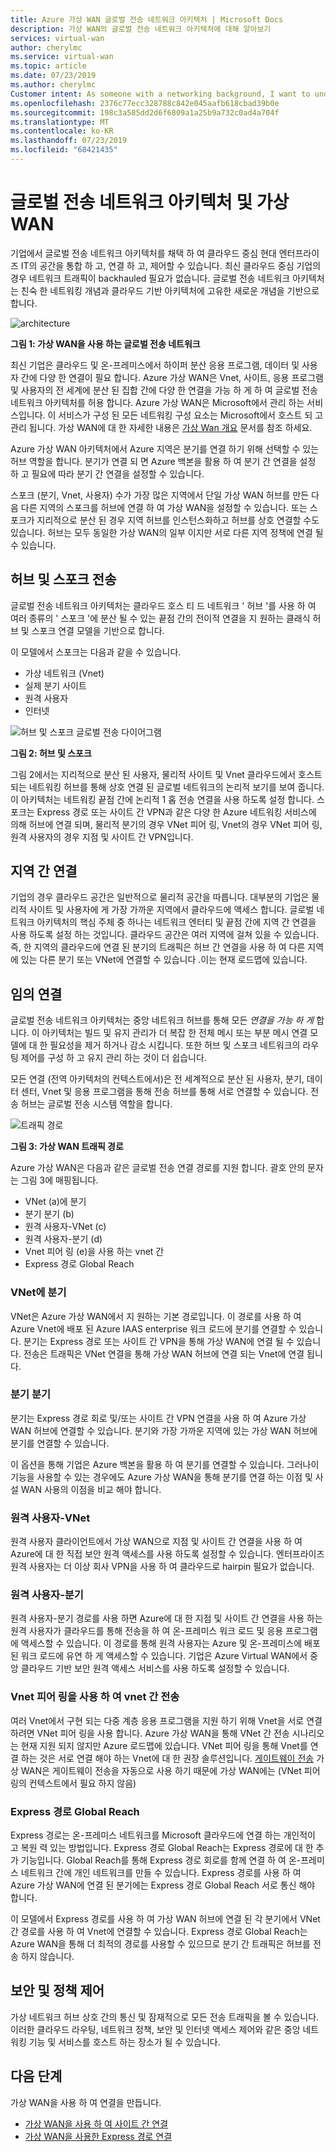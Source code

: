```yaml
---
title: Azure 가상 WAN 글로벌 전송 네트워크 아키텍처 | Microsoft Docs
description: 가상 WAN의 글로벌 전송 네트워크 아키텍처에 대해 알아보기
services: virtual-wan
author: cherylmc
ms.service: virtual-wan
ms.topic: article
ms.date: 07/23/2019
ms.author: cherylmc
Customer intent: As someone with a networking background, I want to understand global transit network architecture as it relates to Virtual WAN.
ms.openlocfilehash: 2376c77ecc328788c842e045aafb618cbad39b0e
ms.sourcegitcommit: 198c3a585dd2d6f6809a1a25b9a732c0ad4a704f
ms.translationtype: MT
ms.contentlocale: ko-KR
ms.lasthandoff: 07/23/2019
ms.locfileid: "68421435"
---
```

# <a name="global-transit-network-architecture-and-virtual-wan"></a>글로벌 전송 네트워크 아키텍처 및 가상 WAN

기업에서 글로벌 전송 네트워크 아키텍처를 채택 하 여 클라우드 중심 현대 엔터프라이즈 IT의 공간을 통합 하 고, 연결 하 고, 제어할 수 있습니다. 최신 클라우드 중심 기업의 경우 네트워크 트래픽이 backhauled 필요가 없습니다. 글로벌 전송 네트워크 아키텍처는 친숙 한 네트워킹 개념과 클라우드 기반 아키텍처에 고유한 새로운 개념을 기반으로 합니다.

![architecture](./media/virtual-wan-global-transit-network-architecture/architecture2.png)

**그림 1: 가상 WAN을 사용 하는 글로벌 전송 네트워크**

최신 기업은 클라우드 및 온-프레미스에서 하이퍼 분산 응용 프로그램, 데이터 및 사용자 간에 다양 한 연결이 필요 합니다. Azure 가상 WAN은 Vnet, 사이트, 응용 프로그램 및 사용자의 전 세계에 분산 된 집합 간에 다양 한 연결을 가능 하 게 하 여 글로벌 전송 네트워크 아키텍처를 허용 합니다. Azure 가상 WAN은 Microsoft에서 관리 하는 서비스입니다. 이 서비스가 구성 된 모든 네트워킹 구성 요소는 Microsoft에서 호스트 되 고 관리 됩니다. 가상 WAN에 대 한 자세한 내용은 [가상 Wan 개요](virtual-wan-about.md) 문서를 참조 하세요.

Azure 가상 WAN 아키텍처에서 Azure 지역은 분기를 연결 하기 위해 선택할 수 있는 허브 역할을 합니다. 분기가 연결 되 면 Azure 백본을 활용 하 여 분기 간 연결을 설정 하 고 필요에 따라 분기 간 연결을 설정할 수 있습니다.

스포크 (분기, Vnet, 사용자) 수가 가장 많은 지역에서 단일 가상 WAN 허브를 만든 다음 다른 지역의 스포크를 허브에 연결 하 여 가상 WAN을 설정할 수 있습니다. 또는 스포크가 지리적으로 분산 된 경우 지역 허브를 인스턴스화하고 허브를 상호 연결할 수도 있습니다. 허브는 모두 동일한 가상 WAN의 일부 이지만 서로 다른 지역 정책에 연결 될 수 있습니다.

## <a name="hub"></a>허브 및 스포크 전송

글로벌 전송 네트워크 아키텍처는 클라우드 호스 티 드 네트워크 ' 허브 '를 사용 하 여 여러 종류의 ' 스포크 '에 분산 될 수 있는 끝점 간의 전이적 연결을 지 원하는 클래식 허브 및 스포크 연결 모델을 기반으로 합니다.
  
이 모델에서 스포크는 다음과 같을 수 있습니다.

* 가상 네트워크 (Vnet)
* 실제 분기 사이트
* 원격 사용자
* 인터넷

![허브 및 스포크 글로벌 전송 다이어그램](./media/virtual-wan-global-transit-network-architecture/architecture.png)

**그림 2: 허브 및 스포크**

그림 2에서는 지리적으로 분산 된 사용자, 물리적 사이트 및 Vnet 클라우드에서 호스트 되는 네트워킹 허브를 통해 상호 연결 된 글로벌 네트워크의 논리적 보기를 보여 줍니다. 이 아키텍처는 네트워킹 끝점 간에 논리적 1 홉 전송 연결을 사용 하도록 설정 합니다. 스포크는 Express 경로 또는 사이트 간 VPN과 같은 다양 한 Azure 네트워킹 서비스에 의해 허브에 연결 되며, 물리적 분기의 경우 VNet 피어 링, Vnet의 경우 VNet 피어 링, 원격 사용자의 경우 지점 및 사이트 간 VPN입니다.

## <a name="crossregion"></a>지역 간 연결

기업의 경우 클라우드 공간은 일반적으로 물리적 공간을 따릅니다. 대부분의 기업은 물리적 사이트 및 사용자에 게 가장 가까운 지역에서 클라우드에 액세스 합니다. 글로벌 네트워크 아키텍처의 핵심 주체 중 하나는 네트워크 엔터티 및 끝점 간에 지역 간 연결을 사용 하도록 설정 하는 것입니다. 클라우드 공간은 여러 지역에 걸쳐 있을 수 있습니다. 즉, 한 지역의 클라우드에 연결 된 분기의 트래픽은 허브 간 연결을 사용 하 여 다른 지역에 있는 다른 분기 또는 VNet에 연결할 수 있습니다 .이는 현재 로드맵에 있습니다.

## <a name="any"></a>임의 연결

글로벌 전송 네트워크 아키텍처는 중앙 네트워크 허브를 통해 모든 *연결을 가능 하 게* 합니다. 이 아키텍처는 빌드 및 유지 관리가 더 복잡 한 전체 메시 또는 부분 메시 연결 모델에 대 한 필요성을 제거 하거나 감소 시킵니다. 또한 허브 및 스포크 네트워크의 라우팅 제어를 구성 하 고 유지 관리 하는 것이 더 쉽습니다.

모든 연결 (전역 아키텍처의 컨텍스트에서)은 전 세계적으로 분산 된 사용자, 분기, 데이터 센터, Vnet 및 응용 프로그램을 통해 전송 허브를 통해 서로 연결할 수 있습니다. 전송 허브는 글로벌 전송 시스템 역할을 합니다.

![트래픽 경로](./media/virtual-wan-global-transit-network-architecture/trafficpath.png)

**그림 3: 가상 WAN 트래픽 경로**

Azure 가상 WAN은 다음과 같은 글로벌 전송 연결 경로를 지원 합니다. 괄호 안의 문자는 그림 3에 매핑됩니다.

* VNet (a)에 분기  
* 분기 분기 (b)
* 원격 사용자-VNet (c)
* 원격 사용자-분기 (d)
* Vnet 피어 링 (e)을 사용 하는 vnet 간
* Express 경로 Global Reach 

### <a name="branchvnet"></a>VNet에 분기

VNet은 Azure 가상 WAN에서 지 원하는 기본 경로입니다. 이 경로를 사용 하 여 Azure Vnet에 배포 된 Azure IAAS enterprise 워크 로드에 분기를 연결할 수 있습니다. 분기는 Express 경로 또는 사이트 간 VPN을 통해 가상 WAN에 연결 될 수 있습니다. 전송은 트래픽은 VNet 연결을 통해 가상 WAN 허브에 연결 되는 Vnet에 연결 됩니다.

### <a name="branchbranch"></a>분기 분기

분기는 Express 경로 회로 및/또는 사이트 간 VPN 연결을 사용 하 여 Azure 가상 WAN 허브에 연결할 수 있습니다. 분기와 가장 가까운 지역에 있는 가상 WAN 허브에 분기를 연결할 수 있습니다.

이 옵션을 통해 기업은 Azure 백본을 활용 하 여 분기를 연결할 수 있습니다. 그러나이 기능을 사용할 수 있는 경우에도 Azure 가상 WAN을 통해 분기를 연결 하는 이점 및 사설 WAN 사용의 이점을 비교 해야 합니다.

### <a name="usertovnet"></a>원격 사용자-VNet

원격 사용자 클라이언트에서 가상 WAN으로 지점 및 사이트 간 연결을 사용 하 여 Azure에 대 한 직접 보안 원격 액세스를 사용 하도록 설정할 수 있습니다. 엔터프라이즈 원격 사용자는 더 이상 회사 VPN을 사용 하 여 클라우드로 hairpin 필요가 없습니다.

### <a name="usertobranch"></a>원격 사용자-분기

원격 사용자-분기 경로를 사용 하면 Azure에 대 한 지점 및 사이트 간 연결을 사용 하는 원격 사용자가 클라우드를 통해 전송을 하 여 온-프레미스 워크 로드 및 응용 프로그램에 액세스할 수 있습니다. 이 경로를 통해 원격 사용자는 Azure 및 온-프레미스에 배포 된 워크 로드에 유연 하 게 액세스할 수 있습니다. 기업은 Azure Virtual WAN에서 중앙 클라우드 기반 보안 원격 액세스 서비스를 사용 하도록 설정할 수 있습니다.

### <a name="vnetvnet"></a>Vnet 피어 링을 사용 하 여 vnet 간 전송

여러 Vnet에서 구현 되는 다중 계층 응용 프로그램을 지원 하기 위해 Vnet을 서로 연결 하려면 VNet 피어 링을 사용 합니다. Azure 가상 WAN을 통해 VNet 간 전송 시나리오는 현재 지원 되지 않지만 Azure 로드맵에 있습니다. VNet 피어 링을 통해 Vnet를 연결 하는 것은 서로 연결 해야 하는 Vnet에 대 한 권장 솔루션입니다. [게이트웨이 전송](../virtual-network/virtual-network-peering-overview.md#gateways-and-on-premises-connectivity) 가상 WAN은 게이트웨이 전송을 자동으로 사용 하기 때문에 가상 WAN에는 (VNet 피어 링의 컨텍스트에서 필요 하지 않음)

### <a name="globalreach"></a>Express 경로 Global Reach

Express 경로는 온-프레미스 네트워크를 Microsoft 클라우드에 연결 하는 개인적이 고 복원 력 있는 방법입니다. Express 경로 Global Reach는 Express 경로에 대 한 추가 기능입니다. Global Reach를 통해 Express 경로 회로를 함께 연결 하 여 온-프레미스 네트워크 간에 개인 네트워크를 만들 수 있습니다. Express 경로를 사용 하 여 Azure 가상 WAN에 연결 된 분기에는 Express 경로 Global Reach 서로 통신 해야 합니다.

이 모델에서 Express 경로를 사용 하 여 가상 WAN 허브에 연결 된 각 분기에서 VNet 간 경로를 사용 하 여 Vnet에 연결할 수 있습니다. Express 경로 Global Reach는 Azure WAN을 통해 더 최적의 경로를 사용할 수 있으므로 분기 간 트래픽은 허브를 전송 하지 않습니다.

## <a name="security"></a>보안 및 정책 제어

가상 네트워크 허브 상호 간의 통신 및 잠재적으로 모든 전송 트래픽을 볼 수 있습니다. 이러한 클라우드 라우팅, 네트워크 정책, 보안 및 인터넷 액세스 제어와 같은 중앙 네트워킹 기능 및 서비스를 호스트 하는 장소가 될 수 있습니다.

## <a name="next-steps"></a>다음 단계

가상 WAN을 사용 하 여 연결을 만듭니다.

* [가상 WAN을 사용 하 여 사이트 간 연결](virtual-wan-site-to-site-portal.md)
* [가상 WAN을 사용한 Express 경로 연결](virtual-wan-expressroute-portal.md)
